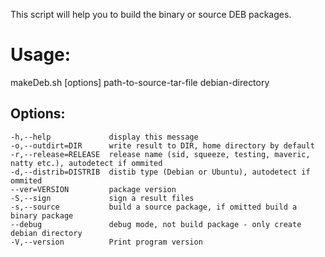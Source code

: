 This script will help you to build the binary or source DEB packages.

Usage: 
=====
makeDeb.sh [options] path-to-source-tar-file debian-directory

Options:
-------


    -h,--help             display this message
    -o,--outdirt=DIR      write result to DIR, home directory by default
    -r,--release=RELEASE  release name (sid, squeeze, testing, maveric, natty etc.), autodetect if ommited
    -d,--distrib=DISTRIB  distib type (Debian or Ubuntu), autodetect if ommited
    --ver=VERSION         package version
    -S,--sign             sign a result files
    -s,--source           build a source package, if omitted build a binary package
    --debug               debug mode, not build package - only create debian directory
    -V,--version          Print program version
